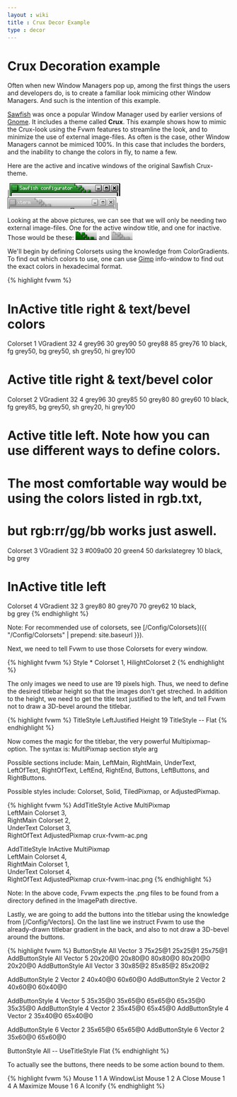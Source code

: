 ```yaml
---
layout : wiki
title : Crux Decor Example
type : decor
---
```

# Crux Decoration example

Often when new Window Managers pop up, among the first things the users and
developers do, is to create a familiar look mimicing other Window Managers.
And such is the intention of this example.

[Sawfish](http://sawmill.sf.net) was once a popular Window Manager used by
earlier versions of [Gnome](http://www.gnome.org). It includes a theme called
**Crux**. This example shows how to mimic the Crux-look using the Fvwm
features to streamline the look, and to minimize the use of external
image-files. As often is the case, other Window Managers cannot be mimiced
100%. In this case that includes the borders, and the inability to change
the colors in fly, to name a few.

Here are the active and incative windows of the original Sawfish Crux-theme.


|![image](crux-orig-ac.png) ![image](crux-orig-inac.png)|

Looking at the above pictures, we can see that we will only be needing two
external image-files. One for the active window title, and one for inactive.
Those would be these: ![image](crux-fvwm-ac.png) and 
![image](crux-fvwm-inac.png)


We'll begin by defining Colorsets using the knowledge from
ColorGradients.  To find out which colors to use,
one can use [Gimp](http://www.gimp.org) info-window to find out the exact
colors in hexadecimal format.

{% highlight fvwm %}
# InActive title right & text/bevel colors
Colorset 1 VGradient 32 4 grey96 30 grey90 50 grey88 85 grey76 10 black, \
    fg grey50, bg grey50, sh grey50, hi grey100
# Active title right & text/bevel color
Colorset 2 VGradient 32 4 grey96 30 grey85 50 grey80 80 grey60 10 black, \
    fg grey85, bg grey50, sh grey20, hi grey100
# Active title left. Note how you can use different ways to define colors.
# The most comfortable way would be using the colors listed in rgb.txt,
# but rgb:rr/gg/bb works just aswell.
Colorset 3 VGradient 32 3 #009a00 20 green4 50 darkslategrey 10 black, \
    bg grey
# InActive title left
Colorset 4 VGradient 32 3 grey80 80 grey70 70 grey62 10 black, \
    bg grey
{% endhighlight %}

Note: For recommended use of colorsets, see
[/Config/Colorsets]({{ "/Config/Colorsets" | prepend: site.baseurl }}).

Next, we need to tell Fvwm to use those Colorsets for every window.

{% highlight fvwm %}
Style * Colorset 1, HilightColorset 2
{% endhighlight %}

The only images we need to use are 19 pixels high. Thus, we need to define
the desired titlebar height so that the images don't get streched. In
addition to the height, we need to get the title text justified to the left,
and tell Fvwm not to draw a 3D-bevel around the titlebar.

{% highlight fvwm %}
TitleStyle LeftJustified Height 19
TitleStyle -- Flat
{% endhighlight %}

Now comes the magic for the titlebar, the very powerful Multipixmap-option.
The syntax is: MultiPixmap section style arg

Possible sections include: Main, LeftMain, RightMain, UnderText, LeftOfText, RightOfText, LeftEnd, RightEnd, Buttons, LeftButtons, and RightButtons.

Possible styles include: Colorset, Solid, TiledPixmap, or AdjustedPixmap.

{% highlight fvwm %}
AddTitleStyle Active MultiPixmap \
    LeftMain Colorset 3, \
    RightMain Colorset 2, \
    UnderText Colorset 3, \
    RightOfText AdjustedPixmap crux-fvwm-ac.png

AddTitleStyle InActive MultiPixmap \
    LeftMain Colorset 4, \
    RightMain Colorset 1, \
    UnderText Colorset 4, \
    RightOfText AdjustedPixmap crux-fvwm-inac.png
{% endhighlight %}

Note: In the above code, Fvwm expects the .png files to be found from a directory defined in the ImagePath directive.

Lastly, we are going to add the buttons into the titlebar using the
knowledge from [/Config/Vectors]. On the last line we
instruct Fvwm to use the already-drawn titlebar gradient in the back, and
also to not draw a 3D-bevel around the buttons.

{% highlight fvwm %}
ButtonStyle All Vector 3 75x25@1 25x25@1 25x75@1
AddButtonStyle All Vector 5 20x20@0 20x80@0 80x80@0 80x20@0 20x20@0
AddButtonStyle All Vector 3 30x85@2 85x85@2 85x20@2
 
AddButtonStyle 2 Vector 2 40x40@0 60x60@0
AddButtonStyle 2 Vector 2 40x60@0 60x40@0
 
AddButtonStyle 4 Vector 5 35x35@0 35x65@0 65x65@0 65x35@0 35x35@0
AddButtonStyle 4 Vector 2 35x45@0 65x45@0
AddButtonStyle 4 Vector 2 35x40@0 65x40@0

AddButtonStyle 6 Vector 2 35x65@0 65x65@0
AddButtonStyle 6 Vector 2 35x60@0 65x60@0

ButtonStyle All -- UseTitleStyle Flat
{% endhighlight %}

To actually see the buttons, there needs to be some action bound to them.

{% highlight fvwm %}
Mouse 1 1 A WindowList
Mouse 1 2 A Close
Mouse 1 4 A Maximize
Mouse 1 6 A Iconify
{% endhighlight %}

